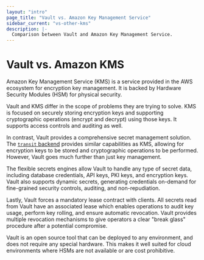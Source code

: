 ```yaml
---
layout: "intro"
page_title: "Vault vs. Amazon Key Management Service"
sidebar_current: "vs-other-kms"
description: |-
  Comparison between Vault and Amazon Key Management Service.
---
```


# Vault vs. Amazon KMS

Amazon Key Management Service (KMS) is a service provided in the AWS ecosystem
for encryption key management. It is backed by Hardware Security Modules (HSM)
for physical security.

Vault and KMS differ in the scope of problems they are trying to solve.  KMS is
focused on securely storing encryption keys and supporting cryptographic
operations (encrypt and decrypt) using those keys. It supports access controls
and auditing as well.

In contrast, Vault provides a comprehensive secret management solution.  The
[`transit` backend](/docs/secrets/transit/index.html) provides similar
capabilities as KMS, allowing for encryption keys to be stored and
cryptographic operations to be performed. However, Vault goes much further than
just key management.

The flexible secrets engines allow Vault to handle any type of secret data,
including database credentials, API keys, PKI keys, and encryption keys.  Vault
also supports dynamic secrets, generating credentials on-demand for
fine-grained security controls, auditing, and non-repudiation.

Lastly, Vault forces a mandatory lease contract with clients. All secrets read
from Vault have an associated lease which enables operations to audit key
usage, perform key rolling, and ensure automatic revocation. Vault provides
multiple revocation mechanisms to give operators a clear "break glass"
procedure after a potential compromise.

Vault is an open source tool that can be deployed to any environment, and does
not require any special hardware. This makes it well suited for cloud
environments where HSMs are not available or are cost prohibitive.

